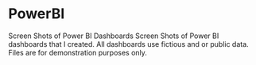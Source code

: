 # PowerBI
Screen Shots of Power BI Dashboards
Screen Shots of Power BI dashboards that I created. All dashboards use fictious and or public data.
Files are for demonstration purposes only.
